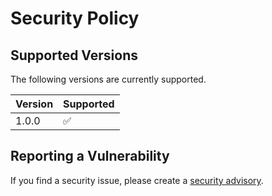# Security Policy

## Supported Versions

The following versions are currently supported.

| Version | Supported          |
| ------- | ------------------ |
| 1.0.0   | :white_check_mark: |

## Reporting a Vulnerability

If you find a security issue, please create a [security advisory](https://github.com/asheroto/Extension-Exporter/security/advisories).
